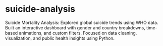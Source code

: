# suicide-analysis
Suicide Mortality Analysis: Explored global suicide trends using WHO data. Built an interactive dashboard with gender and country breakdowns, time-based animations, and custom filters. Focused on data cleaning, visualization, and public health insights using Python.
